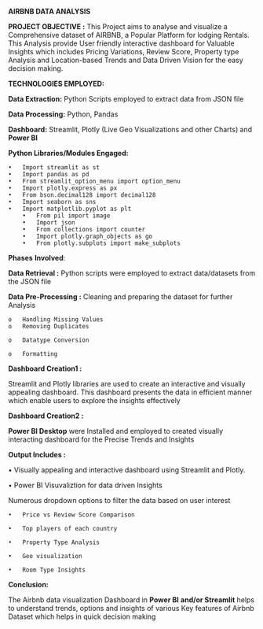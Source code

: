 
**AIRBNB DATA ANALYSIS**

**PROJECT OBJECTIVE :**
This Project aims to analyse and visualize a Comprehensive dataset of AIRBNB, a Popular Platform for lodging Rentals. This Analysis provide User friendly interactive dashboard for Valuable Insights which includes Pricing Variations, Review Score, Property type Analysis and Location-based Trends and Data Driven Vision for the easy decision making. 

**TECHNOLOGIES EMPLOYED:**

**Data Extraction:**  Python Scripts employed to extract data from JSON file

**Data Processing:** Python, Pandas

**Dashboard:** Streamlit, Plotly (Live Geo Visualizations and other Charts) and **Power BI**

**Python Libraries/Modules Engaged:**

    •	Import streamlit as st
    •	Import pandas as pd
    •	From streamlit_option_menu import option_menu
    •	Import plotly.express as px
    •	From bson.decimal128 import decimal128
    •	Import seaborn as sns 
    •	Import matplotlib.pyplot as plt
        •	From pil import image
        •	Import json
        •	From collections import counter
        •	Import plotly.graph_objects as go
        •	From plotly.subplots import make_subplots


**Phases** **Involved**:

**Data Retrieval :** Python scripts were employed to extract data/datasets from the JSON file

**Data Pre-Processing :** Cleaning and preparing the dataset for further Analysis

    o	Handling Missing Values
    o	Removing Duplicates
    
    o	Datatype Conversion
    
    o	Formatting

**Dashboard Creation1 :** 


Streamlit and Plotly libraries are used to create an interactive and visually appealing dashboard. This dashboard presents the data in efficient manner which enable users to explore the insights effectively


**Dashboard Creation2 :** 

**Power BI Desktop** were Installed and employed to created visually interacting dashboard for the Precise Trends and Insights


**Output Includes :**


•	Visually appealing and interactive dashboard using Streamlit and Plotly.

•	Power BI Visuvaliztion for data driven Insights


Numerous dropdown options to filter the data based on user interest

    •	Price vs Review Score Comparison
    
    •	Top players of each country
    
    •	Property Type Analysis
    
    •	Geo visualization
    
    •	Room Type Insights

**Conclusion:**

The Airbnb data visualization Dashboard in **Power BI** **and/or Streamlit** helps to understand trends, options and insights of various Key features of Airbnb Dataset which helps  in quick decision making
